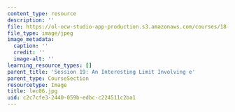 ```yaml
---
content_type: resource
description: ''
file: https://ol-ocw-studio-app-production.s3.amazonaws.com/courses/18-01sc-single-variable-calculus-fall-2010/c2c7cfe32440059bedbcc224511c2ba1_lec06.jpg
file_type: image/jpeg
image_metadata:
  caption: ''
  credit: ''
  image-alt: ''
learning_resource_types: []
parent_title: 'Session 19: An Interesting Limit Involving e'
parent_type: CourseSection
resourcetype: Image
title: lec06.jpg
uid: c2c7cfe3-2440-059b-edbc-c224511c2ba1
---
```

